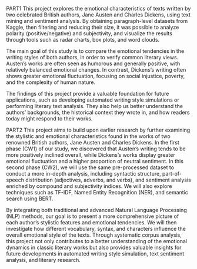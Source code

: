 PART1
This project explores the emotional characteristics of texts written by two celebrated British authors, Jane Austen and Charles Dickens, using text mining and sentiment analysis. By obtaining paragraph-level datasets from Kaggle, then filtering and reducing their size, it was possible to analyze polarity (positive/negative) and subjectivity, and visualize the results through tools such as radar charts, box plots, and word clouds.

The main goal of this study is to compare the emotional tendencies in the writing styles of both authors, in order to verify common literary views. Austen’s works are often seen as humorous and generally positive, with relatively balanced emotional changes. In contrast, Dickens’s writing often shows greater emotional fluctuation, focusing on social injustice, poverty, and the complexity of human nature.

The findings of this project provide a valuable foundation for future applications, such as developing automated writing style simulations or performing literary text analysis. They also help us better understand the authors’ backgrounds, the historical context they wrote in, and how readers today might respond to their works.


PART2
This project aims to build upon earlier research by further examining the stylistic and emotional characteristics found in the works of two renowned British authors, Jane Austen and Charles Dickens. In the first phase (CW1) of our study, we discovered that Austen’s writing tends to be more positively inclined overall, while Dickens’s works display greater emotional fluctuation and a higher proportion of neutral sentiment. In this second phase (CW2), we will use the same pre-processed dataset to conduct a more in-depth analysis, including syntactic structure, part-of-speech distribution (adjectives, adverbs, and verbs), and sentiment analysis enriched by compound and subjectivity indices. We will also explore techniques such as TF-IDF, Named Entity Recognition (NER), and semantic search using BERT.

By integrating both traditional and advanced Natural Language Processing (NLP) methods, our goal is to present a more comprehensive picture of each author’s stylistic features and emotional tendencies. We will then investigate how different vocabulary, syntax, and characters influence the overall emotional style of the texts. Through systematic corpus analysis, this project not only contributes to a better understanding of the emotional dynamics in classic literary works but also provides valuable insights for future developments in automated writing style simulation, text sentiment analysis, and literary research.
